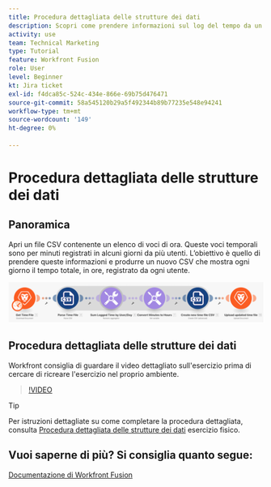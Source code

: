```yaml
---
title: Procedura dettagliata delle strutture dei dati
description: Scopri come prendere informazioni sul log del tempo da un file, trasformarlo e produrre un nuovo file con i dati trasformati in [!DNL Adobe Workfront Fusion].
activity: use
team: Technical Marketing
type: Tutorial
feature: Workfront Fusion
role: User
level: Beginner
kt: Jira ticket
exl-id: f4dca85c-524c-434e-866e-69b75d476471
source-git-commit: 58a545120b29a5f492344b89b77235e548e94241
workflow-type: tm+mt
source-wordcount: '149'
ht-degree: 0%

---
```


# Procedura dettagliata delle strutture dei dati

## Panoramica

Apri un file CSV contenente un elenco di voci di ora. Queste voci temporali sono per minuti registrati in alcuni giorni da più utenti. L’obiettivo è quello di prendere queste informazioni e produrre un nuovo CSV che mostra ogni giorno il tempo totale, in ore, registrato da ogni utente.

![Immagine di uno scenario di fusione](assets/data-structures-and-data-stores-1.png)

## Procedura dettagliata delle strutture dei dati

Workfront consiglia di guardare il video dettagliato sull&#39;esercizio prima di cercare di ricreare l&#39;esercizio nel proprio ambiente.

>[!VIDEO](https://video.tv.adobe.com/v/335294/?quality=12)

>[!TIP]
>
>Per istruzioni dettagliate su come completare la procedura dettagliata, consulta [Procedura dettagliata delle strutture dei dati](https://experienceleague.adobe.com/docs/workfront-learn/tutorials-workfront/fusion/exercises/data-structures.html?lang=en) esercizio fisico.


## Vuoi saperne di più? Si consiglia quanto segue:

[Documentazione di Workfront Fusion](https://experienceleague.adobe.com/docs/workfront/using/adobe-workfront-fusion/workfront-fusion-2.html?lang=en)
